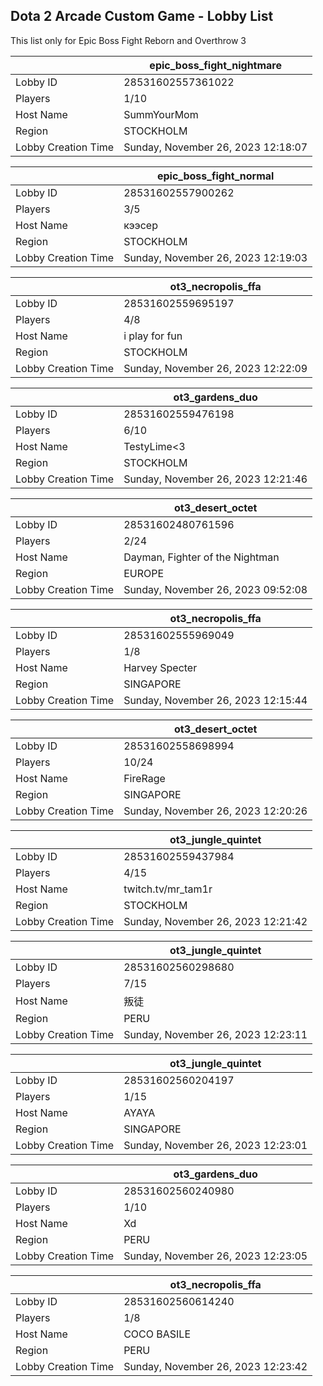 ## Dota 2 Arcade Custom Game - Lobby List

This list only for Epic Boss Fight Reborn and Overthrow 3

|  | epic_boss_fight_nightmare |
| ------ | ------ |
| Lobby ID | 28531602557361022 |
| Players | 1/10 |
| Host Name | SummYourMom |
| Region | STOCKHOLM |
| Lobby Creation Time | Sunday, November 26, 2023 12:18:07 |


|  | epic_boss_fight_normal |
| ------ | ------ |
| Lobby ID | 28531602557900262 |
| Players | 3/5 |
| Host Name | кээсер |
| Region | STOCKHOLM |
| Lobby Creation Time | Sunday, November 26, 2023 12:19:03 |


|  | ot3_necropolis_ffa |
| ------ | ------ |
| Lobby ID | 28531602559695197 |
| Players | 4/8 |
| Host Name | i play for fun |
| Region | STOCKHOLM |
| Lobby Creation Time | Sunday, November 26, 2023 12:22:09 |


|  | ot3_gardens_duo |
| ------ | ------ |
| Lobby ID | 28531602559476198 |
| Players | 6/10 |
| Host Name | TestyLime<3 |
| Region | STOCKHOLM |
| Lobby Creation Time | Sunday, November 26, 2023 12:21:46 |


|  | ot3_desert_octet |
| ------ | ------ |
| Lobby ID | 28531602480761596 |
| Players | 2/24 |
| Host Name | Dayman, Fighter of the Nightman |
| Region | EUROPE |
| Lobby Creation Time | Sunday, November 26, 2023 09:52:08 |


|  | ot3_necropolis_ffa |
| ------ | ------ |
| Lobby ID | 28531602555969049 |
| Players | 1/8 |
| Host Name | Harvey Specter |
| Region | SINGAPORE |
| Lobby Creation Time | Sunday, November 26, 2023 12:15:44 |


|  | ot3_desert_octet |
| ------ | ------ |
| Lobby ID | 28531602558698994 |
| Players | 10/24 |
| Host Name | FireRage |
| Region | SINGAPORE |
| Lobby Creation Time | Sunday, November 26, 2023 12:20:26 |


|  | ot3_jungle_quintet |
| ------ | ------ |
| Lobby ID | 28531602559437984 |
| Players | 4/15 |
| Host Name | twitch.tv/mr_tam1r |
| Region | STOCKHOLM |
| Lobby Creation Time | Sunday, November 26, 2023 12:21:42 |


|  | ot3_jungle_quintet |
| ------ | ------ |
| Lobby ID | 28531602560298680 |
| Players | 7/15 |
| Host Name | 叛徒 |
| Region | PERU |
| Lobby Creation Time | Sunday, November 26, 2023 12:23:11 |


|  | ot3_jungle_quintet |
| ------ | ------ |
| Lobby ID | 28531602560204197 |
| Players | 1/15 |
| Host Name | AYAYA |
| Region | SINGAPORE |
| Lobby Creation Time | Sunday, November 26, 2023 12:23:01 |


|  | ot3_gardens_duo |
| ------ | ------ |
| Lobby ID | 28531602560240980 |
| Players | 1/10 |
| Host Name | Xd |
| Region | PERU |
| Lobby Creation Time | Sunday, November 26, 2023 12:23:05 |


|  | ot3_necropolis_ffa |
| ------ | ------ |
| Lobby ID | 28531602560614240 |
| Players | 1/8 |
| Host Name | COCO BASILE |
| Region | PERU |
| Lobby Creation Time | Sunday, November 26, 2023 12:23:42 |


